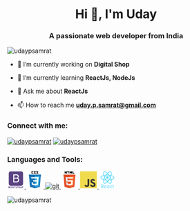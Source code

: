 <h1 align="center">Hi 👋, I'm Uday</h1>
<h3 align="center">A passionate web developer from India</h3>

<p align="left"> <img src="https://komarev.com/ghpvc/?username=udaypsamrat&label=Profile%20views&color=0e75b6&style=flat" alt="udaypsamrat" /> </p>

- 🔭 I’m currently working on **Digital Shop**

- 🌱 I’m currently learning **ReactJs, NodeJs**

- 💬 Ask me about **ReactJs**

- 📫 How to reach me **uday.p.samrat@gmail.com**

<h3 align="left">Connect with me:</h3>
<p align="left">
<a href="https://twitter.com/udaypsamrat" target="blank"><img align="center" src="https://raw.githubusercontent.com/rahuldkjain/github-profile-readme-generator/master/src/images/icons/Social/twitter.svg" alt="udaypsamrat" height="30" width="40" /></a>
<a href="https://linkedin.com/in/udaypsamrat" target="blank"><img align="center" src="https://raw.githubusercontent.com/rahuldkjain/github-profile-readme-generator/master/src/images/icons/Social/linked-in-alt.svg" alt="udaypsamrat" height="30" width="40" /></a>
</p>

<h3 align="left">Languages and Tools:</h3>
<p align="left"> <a href="https://getbootstrap.com" target="_blank" rel="noreferrer"> <img src="https://raw.githubusercontent.com/devicons/devicon/master/icons/bootstrap/bootstrap-plain-wordmark.svg" alt="bootstrap" width="40" height="40"/> </a> <a href="https://www.w3schools.com/css/" target="_blank" rel="noreferrer"> <img src="https://raw.githubusercontent.com/devicons/devicon/master/icons/css3/css3-original-wordmark.svg" alt="css3" width="40" height="40"/> </a> <a href="https://git-scm.com/" target="_blank" rel="noreferrer"> <img src="https://www.vectorlogo.zone/logos/git-scm/git-scm-icon.svg" alt="git" width="40" height="40"/> </a> <a href="https://www.w3.org/html/" target="_blank" rel="noreferrer"> <img src="https://raw.githubusercontent.com/devicons/devicon/master/icons/html5/html5-original-wordmark.svg" alt="html5" width="40" height="40"/> </a> <a href="https://developer.mozilla.org/en-US/docs/Web/JavaScript" target="_blank" rel="noreferrer"> <img src="https://raw.githubusercontent.com/devicons/devicon/master/icons/javascript/javascript-original.svg" alt="javascript" width="40" height="40"/> </a> <a href="https://reactjs.org/" target="_blank" rel="noreferrer"> <img src="https://raw.githubusercontent.com/devicons/devicon/master/icons/react/react-original-wordmark.svg" alt="react" width="40" height="40"/> </a> </p>

<p><img align="center" src="https://github-readme-stats.vercel.app/api/top-langs?username=udaypsamrat&show_icons=true&locale=en&layout=compact" alt="udaypsamrat" /></p>
